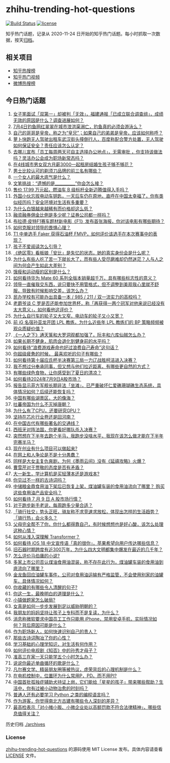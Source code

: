 # zhihu-trending-hot-questions

[![Build Status](https://github.com/justjavac/zhihu-trending-hot-questions/workflows/ci/badge.svg?branch=master)](https://github.com/justjavac/zhihu-trending-hot-questions/actions)
[![license](https://img.shields.io/github/license/justjavac/zhihu-trending-hot-questions)](https://github.com/justjavac/zhihu-trending-hot-questions/blob/master/LICENSE)

知乎热门话题，记录从 2020-11-24
日开始的知乎热门话题。每小时抓取一次数据，按天[归档](./archives)。

## 相关项目

- [知乎热搜榜](https://github.com/justjavac/zhihu-trending-top-search)
- [知乎热门视频](https://github.com/justjavac/zhihu-trending-hot-video)
- [微博热搜榜](https://github.com/justjavac/weibo-trending-hot-search)

## 今日热门话题

<!-- BEGIN -->
<!-- 最后更新时间 Wed Jul 10 2024 02:08:51 GMT+0800 (China Standard Time) -->

1. [女子笔面试「双第一」却被判「无效」，福建通报「已成立联合调查组」，成绩无效的原因是什么？调查进展如何？](https://www.zhihu.com/question/661029623)
1. [7月4日钓鱼网红翠翠在城市泄洪渠溺亡，钓鱼真的必须会游泳么？](https://www.zhihu.com/question/660925913)
1. [自己的哥哥是皇帝，称之为“皇兄”；如果自己的弟弟是皇帝，应该如何称呼？](https://www.zhihu.com/question/661057913)
1. [萝卜快跑无人驾驶出租车武汉街头撞倒行人，百度称配合警方处置，无人驾驶如何保证安全？责任应该怎么认定？](https://www.zhihu.com/question/661156013)
1. [去哪儿宣布「员工每周两天可自主选择办公地点」，无需审批 ，你支持该做法吗？灵活办公会成为职场新常态吗？](https://www.zhihu.com/question/661139283)
1. [在4线城市男女双方月薪3000一起租房结婚生孩子够不够花？](https://www.zhihu.com/question/660970531)
1. [男士比较认可的剃须刀品牌的前三名有哪些？](https://www.zhihu.com/question/603809184)
1. [一个女人的最大底气是什么？](https://www.zhihu.com/question/657481037)
1. [文笔挑战：“遗憾的是__________”你会怎么接？](https://www.zhihu.com/question/657212866)
1. [售价 17.99 万元起，燃油车 B 级标杆全新迈腾值得入手吗？](https://www.zhihu.com/question/661173308)
1. [外国小伙忘拔电动车钥匙，一天后车仍在原地，直呼在中国太幸福了，你有类似经历吗？安全环境对生活有多重要？](https://www.zhihu.com/question/661035909)
1. [为什么白银越来越稀有而价格却这么低？](https://www.zhihu.com/question/56864369)
1. [融资融券佣金比例是多少呢？证券公司都一样吗？](https://www.zhihu.com/question/410228679)
1. [布拉德·皮特F1赛车题材新电影《F1》发布首张海报，你对该电影有哪些期待？](https://www.zhihu.com/question/660882218)
1. [如何克服对领导的畏惧心理？](https://www.zhihu.com/question/661075983)
1. [T1 中单选手 Faker 获得石油杯 FMVP，如何评价该选手在本次赛事中的表现？](https://www.zhihu.com/question/661029107)
1. [孩子不爱阅读怎么引导？](https://www.zhihu.com/question/658474100)
1. [《绝区零》看板娘「安比」是失忆的状态，她的真实身份会是什么呢？](https://www.zhihu.com/question/661061266)
1. [为什么有些人吃了苦一下就长大了，而有些人受尽磨难却仍然迷茫？人与人之间为何会产生如此大差别？](https://www.zhihu.com/question/660756695)
1. [饿瘦和运动瘦的区别是什么？](https://www.zhihu.com/question/660795562)
1. [如何看待华为 Mate 60 系列全版本销量超千万，具有哪些标志性的意义？](https://www.zhihu.com/question/661143392)
1. [领导一直催我交东西，说只要快不用管格式，但不调整到美观我心里就不舒服，导致有时候影响交差，该怎么办？](https://www.zhihu.com/question/660814441)
1. [民办学校有可能办出具备一本 / 985 / 211 / 双一流实力的高校吗？](https://www.zhihu.com/question/661024154)
1. [老爵爷谈 C 罗是否还能参加世界杯，称「再获得一两个冠军对他来说已经没有太大意义」，如何看他这评价？](https://www.zhihu.com/question/660844192)
1. [为什么自行车的轮子又大又窄，电动车的轮子又小又宽？](https://www.zhihu.com/question/657427157)
1. [前 iG 名宿孙亚龙开团 LPL 教练，为什么近些年 LPL 教练们的 BP 策略频频被观众质疑价值？](https://www.zhihu.com/question/661069465)
1. [《一人之下》通天箓和大罗洞观都加强了，阮丰和六库仙贼怎么办？](https://www.zhihu.com/question/661028796)
1. [如果长期不健身，肌肉会退化到健身前的水平吗？](https://www.zhihu.com/question/652381347)
1. [如何看待“浪费游戏寿命也好过浪费自己寿命”这句话？](https://www.zhihu.com/question/659330763)
1. [你超级疲惫的时候， 最喜欢听的句子有哪些 ?](https://www.zhihu.com/question/661086008)
1. [如何看待第十届应氏杯半决赛第三局一力辽战胜柯洁进入决赛？](https://www.zhihu.com/question/661134460)
1. [我不想过分奉承同事，但又想与他们拉近距离，有哪些更自然的方式？](https://www.zhihu.com/question/660814398)
1. [有哪些绿色食物，让你感受到了夏日的清凉？](https://www.zhihu.com/question/658257702)
1. [如何看待2024年7月9日A股市场？](https://www.zhihu.com/question/661118380)
1. [报告显示菲方军舰长期非法「坐滩」，已严重破坏仁爱礁珊瑚礁生态系统，具体情况如何？后续还能恢复吗？](https://www.zhihu.com/question/661060143)
1. [中国有哪些湖景区，大的像海？](https://www.zhihu.com/question/660620571)
1. [吐蕃帝国为什么不灭掉唐朝？](https://www.zhihu.com/question/659243457)
1. [为什么有了CPU，还要研究GPU？](https://www.zhihu.com/question/660424819)
1. [坚持在芯片行业卷还是回河南？](https://www.zhihu.com/question/660890911)
1. [在中国古代有哪些著名的交通线？](https://www.zhihu.com/question/659662103)
1. [西班牙对阵法国，你更看好哪队杀入决赛？](https://www.zhihu.com/question/661002165)
1. [突然想在下半年去跑个半马，我跑步没啥水平，我现在该怎么做才能在下半年完赛半马？](https://www.zhihu.com/question/660843991)
1. [现在创业有什么项目可以做起来?](https://www.zhihu.com/question/660546174)
1. [在网上和人争论是不是十分愚蠢？](https://www.zhihu.com/question/511104487)
1. [同样是大女主复仇爽剧，为何《墨雨云间》没有《延禧攻略》火爆？](https://www.zhihu.com/question/660652476)
1. [曹雪芹对于贾敬的态度是否有矛盾？](https://www.zhihu.com/question/658151161)
1. [大一新生，学计算机是买轻薄本还是游戏本?](https://www.zhihu.com/question/659669252)
1. [你见过不一样的古诗词吗？](https://www.zhihu.com/question/660964789)
1. [中储粮金鼎食用油下架后已恢复上架，煤油罐车装的食用油流向了哪里？ 购买这些食用油产品安全吗？](https://www.zhihu.com/question/661124515)
1. [如何看待 7 月 9 日 A 股市场行情？](https://www.zhihu.com/question/661118652)
1. [对于跑步新手老说，每周跑多少量合适？](https://www.zhihu.com/question/658733228)
1. [「骑行社交」势头正旺，骑友称不求竞速求放松，体现出怎样的生活趋势？「骑行热」会火多久？](https://www.zhihu.com/question/658725340)
1. [父母完全帮不了你，你什么都得靠自己，有时候想想也是好心酸，该怎么处理这种心情？](https://www.zhihu.com/question/28719593)
1. [如何从浅入深理解 Transformer？](https://www.zhihu.com/question/471328838)
1. [如何看待 iOS 18 中文宣传语「真的很你」，苹果希望向用户传达哪些信息？](https://www.zhihu.com/question/660841248)
1. [旧石器时期跨度有近300万年，为什么四大文明都集中爆发在最近的几千年？](https://www.zhihu.com/question/660344125)
1. [怎么评价马伯庸的小说?](https://www.zhihu.com/question/660757508)
1. [多家上市公司否认煤油食用油混装，称不存在此行为，煤油罐车装的食用油到底流向了哪里？](https://www.zhihu.com/question/661074403)
1. [金龙鱼回应油罐车事件，公司对食用油运输有严格监管，不会使用别家的油罐车，具体情况如何？](https://www.zhihu.com/question/661162511)
1. [你收藏的有哪些令人清醒的句子?](https://www.zhihu.com/question/661001081)
1. [你这一生，最晚明白的道理是什么？](https://www.zhihu.com/question/661028667)
1. [小镇做题家怎么破局?](https://www.zhihu.com/question/659099653)
1. [女真是如何一步步发展到足以威胁明朝的？](https://www.zhihu.com/question/660594602)
1. [我朋友的妈妈坚持让孩子上专科而不是复读，为什么？](https://www.zhihu.com/question/661083062)
1. [消息称微软要求中国员工工作只能用 iPhone，禁用安卓手机，实际情况如何？背后原因可能是什么？](https://www.zhihu.com/question/661075567)
1. [作为职场新人，如何快速识别自己的贵人？](https://www.zhihu.com/question/660912675)
1. [那些古诗词陶冶了你的心性？](https://www.zhihu.com/question/660788145)
1. [学习基础的心理学知识，对生活有何作用？](https://www.zhihu.com/question/660987297)
1. [如何评价电视剧《知否》中的孙秀才母子？](https://www.zhihu.com/question/308507391)
1. [准高三在家一天只能学五个小时怎么办？](https://www.zhihu.com/question/661078506)
1. [说说你最近单曲循环的歌是什么？](https://www.zhihu.com/question/657426463)
1. [凡尔赛文学、精装朋友圈等被热议，虚荣背后的心理机制是什么？](https://www.zhihu.com/question/660489085)
1. [在电机控制中，位置环为什么常用P，PD。而不用PI?](https://www.zhihu.com/question/655437602)
1. [中国首批孤独症辅助犬持证上岗，它们能给「星星的孩子」带来哪些帮助？生活中，你有过被小动物治愈的时刻吗？](https://www.zhihu.com/question/661036199)
1. [普通人还有必要学习 Python 之类的编程语言吗？](https://www.zhihu.com/question/659661272)
1. [作为游客，你觉得南北方古建有哪些令人深刻的差异？](https://www.zhihu.com/question/658208636)
1. [最高检表示「对小摊小贩、小微企业处以高额罚款不符合法律精神」，哪些信息值得关注？](https://www.zhihu.com/question/661057686)

<!-- END -->

历史归档 [./archives](./archives)

### License

[zhihu-trending-hot-questions](https://github.com/justjavac/zhihu-trending-hot-questions)
的源码使用 MIT License 发布。具体内容请查看 [LICENSE](./LICENSE) 文件。
